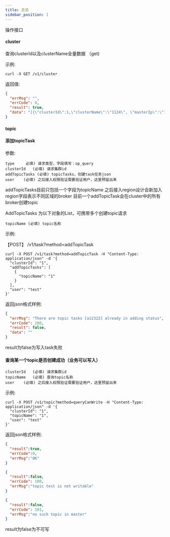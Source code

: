 ```yaml
---
title: 总览
sidebar_position: 1
---
```


操作接口

#### cluster
查询clusterId以及clusterName全量数据 （get)

示例:

```shell
curl -X GET /v1/cluster
```

返回值:

```json
{
  "errMsg": "",
  "errCode": 0,
  "result": true,
  "data": "[{\"clusterId\":1,\"clusterName\":\"1124\", \"masterIp\":\"127.0.0.1\"}]"
}
```

#### topic

#### 添加topicTask

参数:

```text
type	 必填) 请求类型，字段填写：op_query
clusterId	(必填) 请求集群id
addTopicTasks (必填) topicTasks，创建task任务json
user	(必填) 之后接入权限验证需要验证用户，这里预留出来
```

addTopicTasks目前只包括一个字段为topicName
之后接入region设计会新加入region字段表示不同区域的broker
目前一个addTopicTask会在cluster中的所有broker创建topic


AddTopicTasks 为以下对象的List，可携带多个创建topic请求

```
topicName (必填) topic名称
```

示例:

【POST】 /v1/task?method=addTopicTask

```shell
curl -X POST /v1/task?method=addTopicTask -H "Content-Type: application/json" -d '{
  "clusterId": "1",
  "addTopicTasks": [
    {
      "topicName": "1"
    }
  ],
  "user": "test"
}'
```

返回json格式样例:

```json
{
  "errMsg": "There are topic tasks [a12322] already in adding status",
  "errCode": 200,
  "result": false,
  "data": ""
}
```

result为false为写入task失败


#### 查询某一个topic是否创建成功（业务可以写入）

```text
clusterId	(必填) 请求集群id
topicName   (必填) 查询topic名称
user	(必填) 之后接入权限验证需要验证用户，这里预留出来
```


示例:

```shell
curl -X POST /v1/topic?method=queryCanWrite -H "Content-Type: application/json" -d '{
  "clusterId": "1",
  "topicName": "1",
  "user": "test"
}'
```


返回json格式样例:

```json
{ 
  "result":true, 
  "errCode":0, 
  "errMsg":"OK"
}
```

```json
{ 
  "result":false, 
  "errCode": 100, 
  "errMsg":"topic test is not writable"
}
```

```json
{ 
  "result":false, 
  "errCode": 101, 
  "errMsg":"no such topic in master"
}
```

result为false为不可写